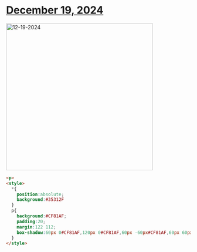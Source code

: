 # [December 19, 2024](https://cssbattle.dev/play/9MLTvjXcciyhEr25cdYE)

<img src="https://firebasestorage.googleapis.com/v0/b/cssbattleapp.appspot.com/o/user%2Fe6YbeBahWNPT7VpE2rE2p85byxa2%2Ftargets%2Ftarget_nRYhADi@2x.png?alt=media" width="400" alt="12-19-2024" />

```html
<p>
<style>
  *{
    position:absolute;
    background:#35312F
  }
  p{
    background:#CF81AF;
    padding:20;
    margin:122 112;
    box-shadow:60px 0#CF81AF,120px 0#CF81AF,60px -60px#CF81AF,60px 60px#CF81AF
  }
</style>
```
